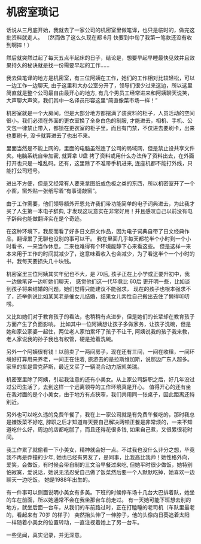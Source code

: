 # 机密室琐记

话说从三月底开始，我就去了一家公司的机密室里做笔译，也只是临时的，做完这批资料就走人。 （然而做了这么久现在都 6月 快要到中旬了我第一笔款还没有收到啊摔！）

然后就突然过起了每天五点半起床的日子，结论是，想要早起早睡最快见效并且效果持久的秘诀就是找一份需要早起的工作……

我去做笔译的地方是机密室，有三位阿姨在工作，她们的工作相对比较轻松，可以一边工作一边聊天, 由于这里和大办公室分开了，领导们很少过来这边，所以这里简直就是整个公司最自由最开心的地方, 有几个男员工经常进来和阿姨聊天说笑，大声聊大声笑，我们其中一名译员形容这里“简直像菜市场一样！”

机密室就是一个大房间，但是大部分地方都摆满了装资料的柜子，人员活动的空间很小。我们必须在外面的更衣室换了全身白色的制服, 才能进去，相机、手机、公文包一律禁止带入，都锁在更衣室的柜子里。而且有门禁，不仅进去要刷卡，出来也要刷卡, 没卡就算进去了也出不来。

里面当然是不能上网的，里面的电脑虽然连了公司的局域网，但是禁止设共享文件夹。电脑系统自带加密, 就算拿 U盘 拷了资料或用什么办法传了资料出去，在外面打开也只是一堆乱码。还有，这里除了不准带手机进来, 连座机都不能打外线，只能打公司短号。

进出不方便，但是又经常有人要来拿图纸或色板之类的东西，所以机密室开了一个小窗，窗外贴一张纸写着“有事请敲窗”。

由于工作需要，他们领导额外开恩允许我们带功能简单的电子词典进去，为此我才买了人生第一本电子辞典, 才发现这玩意实在非常好用！并且感叹自己以前没有电子辞典也能做翻译实在是个奇迹。

在这种环境下，我反而看了好多日文原文作品，因为电子词典自带了日文经典作品，翻译累了无聊也没别的事可以干。 我在里面几乎每天都花半个小时到一个小时看书，一来当作休息，二来也难得有个环境能静下心来看这些。 但是这样一来本来用于工作的时间就减少了，这意味着收入也会减少，为了看这半个一个小时的书，我每天要损失几十块钱。

机密室里三位阿姨其实年纪也不大，是 70后, 孩子正在上小学或正要升初中，我一边做笔译一边听她们聊天， 感觉他们这一代毕竟比 60后 更开明一些，比如谈到孩子将来结婚的问题，她们觉得只能建议不能强求， 现在的孩子也根本强求不了，还举例说比如某某老是催女儿结婚，结果女儿索性自己搬出去住了懒得听叨唠。

又比如她们对于教育孩子的看法，也稍稍有点进步，但是她们的长辈却在教育孩子方面产生了负面影响。 比如其中一位阿姨想让孩子多做家务，让孩子洗碗，但是她和家公家婆一起住，两位老人家怕累坏了孩子不让干, 阿姨说我的孩子我来教，老人家说我的孙子我也有权管，硬是抢着洗碗。

另外一个阿姨很有钱！以前卖了一两间房子，现在还有三间，一间在收租，一间环境好打算用来养老，一间正在住着, 旅游去的是拉斯维加斯，说那边广东人超多。家里的车是雷克萨斯，最近又买了一辆混合动力版凯美瑞。

机密室里除了阿姨，引起我注意的还有小美女。从上家公司辞职之后，好几年没过过公司生活了，去到这样一个远离领导的工作环境真是开心。 值得开心的还有坐在我对面的是个小美女，由于地方有点狭窄，我们共用同一张桌子，因此距离还特别近。

另外也可以吃久违的免费午餐了，我在上一家公司就是有免费午餐吃的，那时我总是嫌饭菜不好吃, 辞职之后才知道每天要自己解决两顿正餐是非常烦的，一来不知道吃什么好，周边的店都吃腻了，而且还得花很多钱, 如果自己煮，又很累很花时间。

我工作累了就偷看一下小美女，精神就会好一点。不过我也没什么非分之想，毕竟我不再是莽撞的少年, 她也已经有男友了，是同事，比我高比我帅！她性格外向，爱笑，会做饭，有时候会带自制的三文治早餐过来吃, 但她平时很少做饭，她特别怕寂寞，爱说话，她说无法忍受自己做了饭菜然后要一个人默默吃掉，她喜欢一边聊天一边吃饭。 她是1988年出生的。

有一件事可以侧面说明小美女有多美。下班的时候停车场十几台大巴排着队，她坐的车在前面，所以她通常不会在我坐那台车前走过。 有一天她可能下班想去别的地方，就坐后面一台车，从我们的车前路过时，正在打瞌睡的老司机（车队里最老的，看起来有 70岁 的样子） 突然抬头伸了一伸脖子，他的头像向日葵追着太阳一样随着小美女的位置转动，一直注视着她上了另一台车。

一些见闻，真实记录，并无深意。
